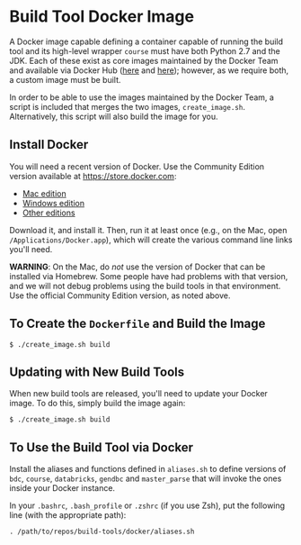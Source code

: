 # Build Tool Docker Image

A Docker image capable defining a container capable of running the build tool
and its high-level wrapper `course` must have both Python 2.7 and the JDK.
Each of these exist as core images maintained by the Docker Team and available
via Docker Hub ([here](https://hub.docker.com/_/python/) and
[here](https://hub.docker.com/_/openjdk/)); however, as we require both, a
custom image must be built.

In order to be able to use the images maintained by the Docker Team, a script
is included that merges the two images, `create_image.sh`. Alternatively, this
script will also build the image for you.

## Install Docker

You will need a recent version of Docker. Use the Community Edition version
available at <https://store.docker.com>:

* [Mac edition](https://store.docker.com/editions/community/docker-ce-desktop-mac)
* [Windows edition](https://store.docker.com/editions/community/docker-ce-desktop-windows)
* [Other editions](https://store.docker.com/search?offering=community&type=edition)

Download it, and install it. Then, run it at least once (e.g., on the Mac,
open `/Applications/Docker.app`), which will create the various command line
links you'll need.

**WARNING**: On the Mac, do _not_ use the version of Docker that can be
installed via Homebrew. Some people have had problems with that version, and
we will not debug problems using the build tools in that environment. Use the
official Community Edition version, as noted above.

## To Create the `Dockerfile` and Build the Image

```
$ ./create_image.sh build
```

## Updating with New Build Tools

When new build tools are released, you'll need to update your Docker
image. To do this, simply build the image again:

```
$ ./create_image.sh build
```

## To Use the Build Tool via Docker

Install the aliases and functions defined in `aliases.sh` to define
versions of `bdc`, `course`, `databricks`, `gendbc` and `master_parse` that
will invoke the ones inside your Docker instance.

In your `.bashrc`, `.bash_profile` or `.zshrc` (if you use Zsh), put the
following line (with the appropriate path):

```
. /path/to/repos/build-tools/docker/aliases.sh
```
